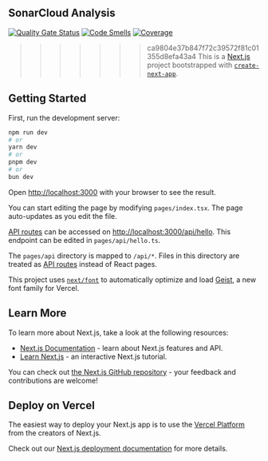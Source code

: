 ## SonarCloud Analysis

[![Quality Gate Status](https://sonarcloud.io/api/project_badges/measure?project=Kelompok-5-PPL-A_MAAMS-NG-FE&metric=alert_status)](https://sonarcloud.io/summary/new_code?id=Kelompok-5-PPL-A_MAAMS-NG-FE)
[![Code Smells](https://sonarcloud.io/api/project_badges/measure?project=Kelompok-5-PPL-A_MAAMS-NG-FE&metric=code_smells)](https://sonarcloud.io/summary/new_code?id=Kelompok-5-PPL-A_MAAMS-NG-FE)
[![Coverage](https://sonarcloud.io/api/project_badges/measure?project=Kelompok-5-PPL-A_MAAMS-NG-FE&metric=coverage)](https://sonarcloud.io/summary/new_code?id=Kelompok-5-PPL-A_MAAMS-NG-FE)


>>>>>>> ca9804e37b847f72c39572f81c01355d8efa43a4
This is a [Next.js](https://nextjs.org) project bootstrapped with [`create-next-app`](https://nextjs.org/docs/pages/api-reference/create-next-app).

## Getting Started

First, run the development server:

```bash
npm run dev
# or
yarn dev
# or
pnpm dev
# or
bun dev
```

Open [http://localhost:3000](http://localhost:3000) with your browser to see the result.

You can start editing the page by modifying `pages/index.tsx`. The page auto-updates as you edit the file.

[API routes](https://nextjs.org/docs/pages/building-your-application/routing/api-routes) can be accessed on [http://localhost:3000/api/hello](http://localhost:3000/api/hello). This endpoint can be edited in `pages/api/hello.ts`.

The `pages/api` directory is mapped to `/api/*`. Files in this directory are treated as [API routes](https://nextjs.org/docs/pages/building-your-application/routing/api-routes) instead of React pages.

This project uses [`next/font`](https://nextjs.org/docs/pages/building-your-application/optimizing/fonts) to automatically optimize and load [Geist](https://vercel.com/font), a new font family for Vercel.

## Learn More

To learn more about Next.js, take a look at the following resources:

- [Next.js Documentation](https://nextjs.org/docs) - learn about Next.js features and API.
- [Learn Next.js](https://nextjs.org/learn-pages-router) - an interactive Next.js tutorial.

You can check out [the Next.js GitHub repository](https://github.com/vercel/next.js) - your feedback and contributions are welcome!

## Deploy on Vercel

The easiest way to deploy your Next.js app is to use the [Vercel Platform](https://vercel.com/new?utm_medium=default-template&filter=next.js&utm_source=create-next-app&utm_campaign=create-next-app-readme) from the creators of Next.js.

Check out our [Next.js deployment documentation](https://nextjs.org/docs/pages/building-your-application/deploying) for more details.
